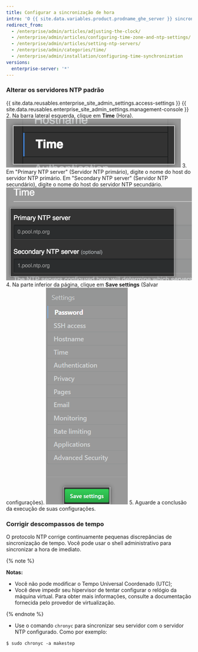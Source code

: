 ```yaml
---
title: Configurar a sincronização de hora
intro: 'O {{ site.data.variables.product.prodname_ghe_server }} sincroniza automaticamente o relógio conectando-se a servidores NTP. Você pode definir os servidores NTP usados para sincronizar o relógio ou pode usar os servidores NTP padrão.'
redirect_from:
  - /enterprise/admin/articles/adjusting-the-clock/
  - /enterprise/admin/articles/configuring-time-zone-and-ntp-settings/
  - /enterprise/admin/articles/setting-ntp-servers/
  - /enterprise/admin/categories/time/
  - /enterprise/admin/installation/configuring-time-synchronization
versions:
  enterprise-server: '*'
---
```


### Alterar os servidores NTP padrão

{{ site.data.reusables.enterprise_site_admin_settings.access-settings }}
{{ site.data.reusables.enterprise_site_admin_settings.management-console }}
2. Na barra lateral esquerda, clique em **Time** (Hora). ![Botão Time (Hora) na barra lateral do {{ site.data.variables.enterprise.management_console }}](/assets/images/enterprise/management-console/sidebar-time.png)
3. Em "Primary NTP server" (Servidor NTP primário), digite o nome do host do servidor NTP primário. Em "Secondary NTP server" (Servidor NTP secundário), digite o nome do host do servidor NTP secundário. ![Campos de servidores NTP primário e secundário no {{ site.data.variables.enterprise.management_console }}](/assets/images/enterprise/management-console/ntp-servers.png)
4. Na parte inferior da página, clique em **Save settings** (Salvar configurações). ![Botão Save settings (Salvar configurações) no {{ site.data.variables.enterprise.management_console }}](/assets/images/enterprise/management-console/save-settings.png)
5. Aguarde a conclusão da execução de suas configurações.

### Corrigir descompassos de tempo

O protocolo NTP corrige continuamente pequenas discrepâncias de sincronização de tempo. Você pode usar o shell administrativo para sincronizar a hora de imediato.

{% note %}

**Notas:**
 - Você não pode modificar o Tempo Universal Coordenado (UTC);
 - Você deve impedir seu hipervisor de tentar configurar o relógio da máquina virtual. Para obter mais informações, consulte a documentação fornecida pelo provedor de virtualização.

{% endnote %}

- Use o comando `chronyc` para sincronizar seu servidor com o servidor NTP configurado. Como por exemplo:

```shell
$ sudo chronyc -a makestep
```
